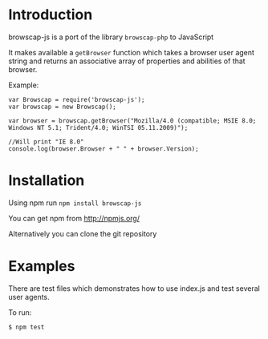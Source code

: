 # Introduction

browscap-js is a port of the library `browscap-php` to JavaScript

It makes available a `getBrowser` function which takes a browser user agent string
and returns an associative array of properties and abilities of that browser.

Example:

```node
var Browscap = require('browscap-js');
var browscap = new Browscap();

var browser = browscap.getBrowser("Mozilla/4.0 (compatible; MSIE 8.0; Windows NT 5.1; Trident/4.0; WinTSI 05.11.2009)");

//Will print "IE 8.0"
console.log(browser.Browser + " " + browser.Version);
```

# Installation

Using npm run `npm install browscap-js`

You can get npm from http://npmjs.org/

Alternatively you can clone the git repository

# Examples

There are test files which demonstrates how to use index.js and test
several user agents.

To run:

```node
$ npm test
```
